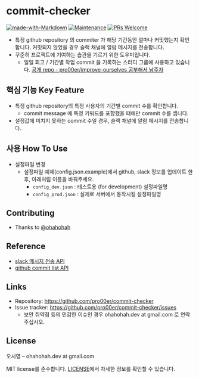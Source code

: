 # commit-checker
[![made-with-Markdown](https://img.shields.io/badge/Made%20with-Markdown-1f425f.svg)](http://commonmark.org)
[![Maintenance](https://img.shields.io/badge/Maintained%3F-yes-green.svg)](https://github.com/pro00er/commit-checker/graphs/commit-activity) 
[![PRs Welcome](https://img.shields.io/badge/PRs-welcome-brightgreen.svg?style=flat-square)](http://makeapullrequest.com)


- 특정 github repository 의 commiter 가 해당 기간동안 얼마나 커밋했는지 확인합니다. 커밋되지 않았을 경우 슬랙 채널에 알람 메시지를 전송합니다. 
- 꾸준히 프로젝트에 기여하는 습관을 기르기 위한 도우미입니다. 
  - 일일 회고 / 기간별 작업 commit 을 기록하는 스터디 그룹에 사용하고 있습니다. [공개 repo - pro00er/improve-ourselves 공부해서 남주자](https://github.com/pro00er/improve-ourselves)

## 핵심 기능  Key Feature
- 특정 github repository의 특정 사용자의 기간별 commit 수를 확인합니다. 
  - commit message 에 특정 키워드를 포함했을 떄에만 commit 수를 셉니다.
- 설정값에 미치지 못하는 commit 수일 경우, 슬랙 채널에 알람 메시지를 전송합니다. 

## 사용 How To Use
- 설정파일 변경
  - 설정파일 예제(config.json.example)에서 github, slack 정보를 업데이트 한 후, 아래처럼 이름을 바꿔주세요.
    - `config_dev.json` : 테스트용 (for development) 설정파일명 
    - `config_prod.json` : 실제로 서버에서 동작시킬 설정파일명

## Contributing
- Thanks to [@ohahohah](https://github.com/ohahohah)

## Reference
- [slack 메시지 전송 API](https://api.slack.com/messaging/sending)
- [github commit list API](https://docs.github.com/en/rest/reference/repos#commits)

## Links
- Repository: https://github.com/pro00er/commit-checker
- Issue tracker: https://github.com/pro00er/commit-checker/issues
  - 보안 취약점 등의 민감한 이슈인 경우 ohahohah.dev at gmail.com 로 연락주십시오. 

## License
오시영 – ohahohah.dev at gmail.com

MIT license를 준수합니다. [LICENSE](/LICENSE)에서 자세한 정보를 확인할 수 있습니다.  
